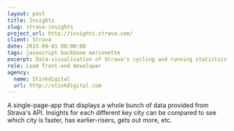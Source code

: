 ```yaml
---
layout: post
title: Insights
slug: strava-insights
project_url: http://insights.strava.com/
client: Strava
date: 2015-09-01 00:00:00
tags: javascript backbone marionette
excerpt: Data-visualisation of Strava's cycling and running statistics
role: Lead front-end developer
agency:
  name: Stinkdigital
  url: http://stinkdigital.com
---
```


A single-page-app that displays a whole bunch of data provided from Strava's API. Insights for each different key city can be compared to see which city is faster, has earlier-risers, gets out more, etc.
